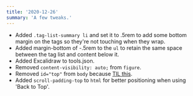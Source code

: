 ```yaml
---
title: '2020-12-26'
summary: 'A few tweaks.'
---
```


* Added  <code>.tag-list-summary li</code> and set it to .5rem to add some bottom margin on the tags so they're not touching when they wrap.
* Added margin-bottom of -.5rem to the <code>ul</code> to retain the same space between the tag list and content below it.
* Added Excalidraw to tools.json.
* Removed <code>content-visibility: auto;</code> from <code>figure</code>.
* Removed <code>id="top"</code> from <code>body</code> because [TIL this](https://twitter.com/simonhearne/status/1259927098040467457).
* Added <code>scroll-padding-top</code> to <code>html</code> for better positioning when using 'Back to Top'.
